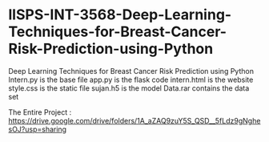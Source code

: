 # llSPS-INT-3568-Deep-Learning-Techniques-for-Breast-Cancer-Risk-Prediction-using-Python
Deep Learning Techniques for Breast Cancer Risk Prediction using Python
Intern.py is the base file
app.py is the flask code
intern.html is the website
style.css is the static file
sujan.h5 is the model
Data.rar contains the data set

The Entire Project : https://drive.google.com/drive/folders/1A_aZAQ9zuY5S_QSD__5fLdz9gNghesOJ?usp=sharing

